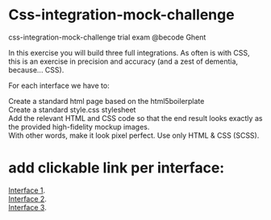 # Css-integration-mock-challenge
css-integration-mock-challenge trial exam @becode Ghent

In this exercise you will build three full integrations.
As often is with CSS, this is an exercise in precision and accuracy (and a zest of dementia, because... CSS).

For each interface we have to:

Create a standard html page based on the html5boilerplate <br>
Create a standard style.css stylesheet <br>
Add the relevant HTML and CSS code so that the end result looks exactly as the provided high-fidelity mockup images. <br>
With other words, make it look pixel perfect. Use only HTML & CSS (SCSS).


# add clickable link per interface: 
[Interface 1](https://laughing-brown-7a9473.netlify.app/).<br>
[Interface 2](https://practical-engelbart-1da851.netlify.app/).<br>
[Interface 3](https://vigilant-perlman-1bc652.netlify.app/).<br>








